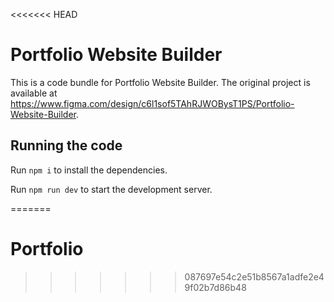 <<<<<<< HEAD

  # Portfolio Website Builder

  This is a code bundle for Portfolio Website Builder. The original project is available at https://www.figma.com/design/c6l1sof5TAhRJWOBysT1PS/Portfolio-Website-Builder.

  ## Running the code

  Run `npm i` to install the dependencies.

  Run `npm run dev` to start the development server.
  
=======
# Portfolio
>>>>>>> 087697e54c2e51b8567a1adfe2e49f02b7d86b48
